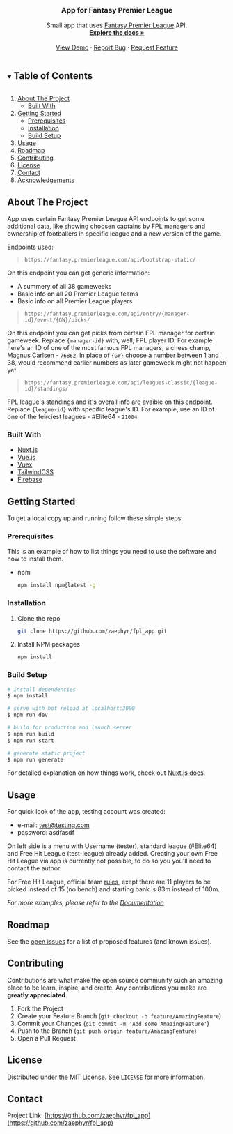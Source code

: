 <!--
*** Thanks for checking out the Best-README-Template. If you have a suggestion
*** that would make this better, please fork the repo and create a pull request
*** or simply open an issue with the tag "enhancement".
*** Thanks again! Now go create something AMAZING! :D
***
***
***
*** To avoid retyping too much info. Do a search and replace for the following:
*** zaephyr, fpl_app, twitter_handle, email, App for Fantasy Premier League, project_description
-->

<!-- PROJECT SHIELDS -->
<!--
*** I'm using markdown "reference style" links for readability.
*** Reference links are enclosed in brackets [ ] instead of parentheses ( ).
*** See the bottom of this document for the declaration of the reference variables
*** for contributors-url, forks-url, etc. This is an optional, concise syntax you may use.
*** https://www.markdownguide.org/basic-syntax/#reference-style-links
-->

<!-- PROJECT LOGO -->
<br />
<p align="center">
  <h3 align="center">App for Fantasy Premier League</h3>

  <p align="center">
    Small app that uses <a href="https://fantasy.premierleague.com/">Fantasy Premier League</a> API.
    <br />
    <a href="https://github.com/zaephyr/fpl_app"><strong>Explore the docs »</strong></a>
    <br />
    <br />
    <a href="https://immense-woodland-89360.herokuapp.com/">View Demo</a>
    ·
    <a href="https://github.com/zaephyr/fpl_app/issues">Report Bug</a>
    ·
    <a href="https://github.com/zaephyr/fpl_app/issues">Request Feature</a>
  </p>
</p>

<!-- TABLE OF CONTENTS -->
<details open="open">
  <summary><h2 style="display: inline-block">Table of Contents</h2></summary>
  <ol>
    <li>
      <a href="#about-the-project">About The Project</a>
      <ul>
        <li><a href="#built-with">Built With</a></li>
      </ul>
    </li>
    <li>
      <a href="#getting-started">Getting Started</a>
      <ul>
        <li><a href="#prerequisites">Prerequisites</a></li>
        <li><a href="#installation">Installation</a></li>
        <li><a href="#build-setup">Build Setup</a></li>
      </ul>
    </li>
    <li><a href="#usage">Usage</a></li>
    <li><a href="#roadmap">Roadmap</a></li>
    <li><a href="#contributing">Contributing</a></li>
    <li><a href="#license">License</a></li>
    <li><a href="#contact">Contact</a></li>
    <li><a href="#acknowledgements">Acknowledgements</a></li>
  </ol>
</details>

<!-- ABOUT THE PROJECT -->

## About The Project

App uses certain Fantasy Premier League API endpoints to get some additional data, like showing choosen captains by FPL managers and ownership of footballers in specific league and a new version of the game.

Endpoints used:

> `https://fantasy.premierleague.com/api/bootstrap-static/`

On this endpoint you can get generic information:

- A summery of all 38 gameweeks
- Basic info on all 20 Premier League teams
- Basic info on all Premier League players

> `https://fantasy.premierleague.com/api/entry/{manager-id}/event/{GW}/picks/`

On this endpoint you can get picks from certain FPL manager for certain gameweek. Replace `{manager-id}` with, well, FPL player ID. For example here's an ID of one of the most famous FPL managers, a chess champ, Magnus Carlsen - `76862`. In place of `{GW}` choose a number between 1 and 38, would recommend earlier numbers as later gameweek might not happen yet.

> `https://fantasy.premierleague.com/api/leagues-classic/{league-id}/standings/`

FPL league's standings and it's overall info are avaible on this endpoint. Replace `{league-id}` with specific league's ID. For example, use an ID of one of the feirciest leagues - #Elite64 - `21004`

### Built With

- [Nuxt.js](https://nuxtjs.org/)
- [Vue.js](https://vuejs.org/)
- [Vuex](https://vuex.vuejs.org/)
- [TailwindCSS](https://tailwindcss.com/)
- [Firebase](https://firebase.google.com/)

<!-- GETTING STARTED -->

## Getting Started

To get a local copy up and running follow these simple steps.

### Prerequisites

This is an example of how to list things you need to use the software and how to install them.

- npm
  ```sh
  npm install npm@latest -g
  ```

### Installation

1. Clone the repo
   ```sh
   git clone https://github.com/zaephyr/fpl_app.git
   ```
2. Install NPM packages
   ```sh
   npm install
   ```

### Build Setup

```bash
# install dependencies
$ npm install

# serve with hot reload at localhost:3000
$ npm run dev

# build for production and launch server
$ npm run build
$ npm run start

# generate static project
$ npm run generate
```

For detailed explanation on how things work, check out [Nuxt.js docs](https://nuxtjs.org).

<!-- USAGE EXAMPLES -->

## Usage

For quick look of the app, testing account was created:

- e-mail: test@testing.com
- password: asdfasdf

On left side is a menu with Username (tester), standard league (#Elite64) and Free Hit League (test-league) already added. Creating your own Free Hit League via app is currently not possible, to do so you you'll need to contact the author.

For Free Hit League, official team [rules](https://fantasy.premierleague.com/help), exept there are 11 players to be picked instead of 15 (no bench) and starting bank is 83m instead of 100m.

_For more examples, please refer to the [Documentation](https://example.com)_

<!-- ROADMAP -->

## Roadmap

See the [open issues](https://github.com/zaephyr/fpl_app/issues) for a list of proposed features (and known issues).

<!-- CONTRIBUTING -->

## Contributing

Contributions are what make the open source community such an amazing place to be learn, inspire, and create. Any contributions you make are **greatly appreciated**.

1. Fork the Project
2. Create your Feature Branch (`git checkout -b feature/AmazingFeature`)
3. Commit your Changes (`git commit -m 'Add some AmazingFeature'`)
4. Push to the Branch (`git push origin feature/AmazingFeature`)
5. Open a Pull Request

<!-- LICENSE -->

## License

Distributed under the MIT License. See `LICENSE` for more information.

<!-- CONTACT -->

## Contact

Project Link: [https://github.com/zaephyr/fpl_app](https://github.com/zaephyr/fpl_app)

